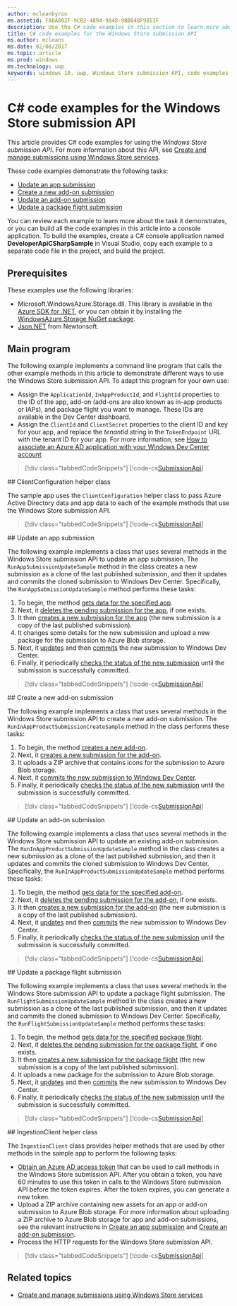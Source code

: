 ```yaml
---
author: mcleanbyron
ms.assetid: FABA802F-9CB2-4894-9848-9BB040F9851F
description: Use the C# code examples in this section to learn more about using the Windows Store submission API.
title: C# code examples for the Windows Store submission API
ms.author: mcleans
ms.date: 02/08/2017
ms.topic: article
ms.prod: windows
ms.technology: uwp
keywords: windows 10, uwp, Windows Store submission API, code examples
---
```


# C\# code examples for the Windows Store submission API

This article provides C# code examples for using the *Windows Store submission API*. For more information about this API, see [Create and manage submissions using Windows Store services](create-and-manage-submissions-using-windows-store-services.md).

These code examples demonstrate the following tasks:

* [Update an app submission](#update-app-submission)
* [Create a new add-on submission](#create-add-on-submission)
* [Update an add-on submission](#update-add-on-submission)
* [Update a package flight submission](#update-flight-submission)

You can review each example to learn more about the task it demonstrates, or you can build all the code examples in this article into a console application. To build the examples, create a C# console application named **DeveloperApiCSharpSample** in Visual Studio, copy each example to a separate code file in the project, and build the project.

## Prerequisites

These examples use the following libraries:

* Microsoft.WindowsAzure.Storage.dll. This library is available in the [Azure SDK for .NET](https://azure.microsoft.com/downloads/), or you can obtain it by installing the [WindowsAzure.Storage NuGet package](https://www.nuget.org/packages/WindowsAzure.Storage).
* [Json.NET](http://www.newtonsoft.com/json) from Newtonsoft.

## Main program

The following example implements a command line program that calls the other example methods in this article to demonstrate different ways to use the Windows Store submission API. To adapt this program for your own use:

* Assign the ```ApplicationId```, ```InAppProductId```, and ```FlightId``` properties to the ID of the app, add-on (add-ons are also known as in-app products or IAPs), and package flight you want to manage. These IDs are available in the Dev Center dashboard.
* Assign the ```ClientId``` and ```ClientSecret``` properties to the client ID and key for your app, and replace the *tenantid* string in the ```TokenEndpoint``` URL with the tenant ID for your app. For more information, see [How to associate an Azure AD application with your Windows Dev Center account](create-and-manage-submissions-using-windows-store-services.md#how-to-associate-an-azure-ad-application-with-your-windows-dev-center-account)

> [!div class="tabbedCodeSnippets"]
[!code-cs[SubmissionApi](./code/StoreServicesExamples_Submission/cs/Program.cs#Main)]

<span id="clientconfiguration" />
## ClientConfiguration helper class

The sample app uses the ```ClientConfiguration``` helper class to pass Azure Active Directory data and app data to each of the example methods that use the Windows Store submission API.

> [!div class="tabbedCodeSnippets"]
[!code-cs[SubmissionApi](./code/StoreServicesExamples_Submission/cs/ClientConfiguration.cs#ClientConfiguration)]

<span id="update-app-submission" />
## Update an app submission

The following example implements a class that uses several methods in the Windows Store submission API to update an app submission. The ```RunAppSubmissionUpdateSample``` method in the class creates a new submission as a clone of the last published submission, and then it updates and commits the cloned submission to Windows Dev Center. Specifically, the ```RunAppSubmissionUpdateSample``` method performs these tasks:

1. To begin, the method [gets data for the specified app](get-an-app.md).
2. Next, it [deletes the pending submission for the app](delete-an-app-submission.md), if one exists.
3. It then [creates a new submission for the app](create-an-app-submission.md) (the new submission is a copy of the last published submission).
4. It changes some details for the new submission and upload a new package for the submission to Azure Blob storage.
5. Next, it [updates](update-an-app-submission.md) and then [commits](commit-an-app-submission.md) the new submission to Windows Dev Center.
6. Finally, it periodically [checks the status of the new submission](get-status-for-an-app-submission.md) until the submission is successfully committed.

> [!div class="tabbedCodeSnippets"]
[!code-cs[SubmissionApi](./code/StoreServicesExamples_Submission/cs/AppSubmissionUpdateSample.cs#AppSubmissionUpdateSample)]

<span id="create-add-on-submission" />
## Create a new add-on submission

The following example implements a class that uses several methods in the Windows Store submission API to create a new add-on submission. The ```RunInAppProductSubmissionCreateSample``` method in the class performs these tasks:

1. To begin, the method [creates a new add-on](create-an-add-on.md).
2. Next, it [creates a new submission for the add-on](create-an-add-on-submission.md).
3. It uploads a ZIP archive that contains icons for the submission to Azure Blob storage.
4. Next, it [commits the new submission to Windows Dev Center](commit-an-add-on-submission.md).
5. Finally, it periodically [checks the status of the new submission](get-status-for-an-add-on-submission.md) until the submission is successfully committed.

> [!div class="tabbedCodeSnippets"]
[!code-cs[SubmissionApi](./code/StoreServicesExamples_Submission/cs/InAppProductSubmissionCreateSample.cs#InAppProductSubmissionCreateSample)]

<span id="update-add-on-submission" />
## Update an add-on submission

The following example implements a class that uses several methods in the Windows Store submission API to update an existing add-on submission. The ```RunInAppProductSubmissionUpdateSample``` method in the class creates a new submission as a clone of the last published submission, and then it updates and commits the cloned submission to Windows Dev Center. Specifically, the ```RunInAppProductSubmissionUpdateSample``` method performs these tasks:

1. To begin, the method [gets data for the specified add-on](get-an-add-on.md).
2. Next, it [deletes the pending submission for the add-on](delete-an-add-on-submission.md), if one exists.
3. It then [creates a new submission for the add-on](create-an-add-on-submission.md) (the new submission is a copy of the last published submission).
5. Next, it [updates](update-an-add-on-submission.md) and then [commits](commit-an-add-on-submission.md) the new submission to Windows Dev Center.
6. Finally, it periodically [checks the status of the new submission](get-status-for-an-add-on-submission.md) until the submission is successfully committed.

> [!div class="tabbedCodeSnippets"]
[!code-cs[SubmissionApi](./code/StoreServicesExamples_Submission/cs/InAppProductSubmissionUpdateSample.cs#InAppProductSubmissionUpdateSample)]

<span id="update-flight-submission" />
## Update a package flight submission

The following example implements a class that uses several methods in the Windows Store submission API to update a package flight submission. The ```RunFlightSubmissionUpdateSample``` method in the class creates a new submission as a clone of the last published submission, and then it updates and commits the cloned submission to Windows Dev Center. Specifically, the ```RunFlightSubmissionUpdateSample``` method performs these tasks:

1. To begin, the method [gets data for the specified package flight](get-a-flight.md).
2. Next, it [deletes the pending submission for the package flight](delete-a-flight-submission.md), if one exists.
3. It then [creates a new submission for the package flight](create-a-flight-submission.md) (the new submission is a copy of the last published submission).
4. It uploads a new package for the submission to Azure Blob storage.
5. Next, it [updates](update-a-flight-submission.md) and then [commits](commit-a-flight-submission.md) the new submission to Windows Dev Center.
6. Finally, it periodically [checks the status of the new submission](get-status-for-a-flight-submission.md) until the submission is successfully committed.

> [!div class="tabbedCodeSnippets"]
[!code-cs[SubmissionApi](./code/StoreServicesExamples_Submission/cs/FlightSubmissionUpdateSample.cs#FlightSubmissionUpdateSample)]

<span id="ingestionclient" />
## IngestionClient helper class

The ```IngestionClient``` class provides helper methods that are used by other methods in the sample app to perform the following tasks:

* [Obtain an Azure AD access token](create-and-manage-submissions-using-windows-store-services.md#obtain-an-azure-ad-access-token) that can be used to call methods in the Windows Store submission API. After you obtain a token, you have 60 minutes to use this token in calls to the Windows Store submission API before the token expires. After the token expires, you can generate a new token.
* Upload a ZIP archive containing new assets for an app or add-on submission to Azure Blob storage. For more information about uploading a ZIP archive to Azure Blob storage for app and add-on submissions, see the relevant instructions in [Create an app submission](manage-app-submissions.md#create-an-app-submission) and [Create an add-on submission](manage-add-on-submissions.md#create-an-add-on-submission).
* Process the HTTP requests for the Windows Store submission API.

> [!div class="tabbedCodeSnippets"]
[!code-cs[SubmissionApi](./code/StoreServicesExamples_Submission/cs/IngestionClient.cs#IngestionClient)]

## Related topics

* [Create and manage submissions using Windows Store services](create-and-manage-submissions-using-windows-store-services.md)
